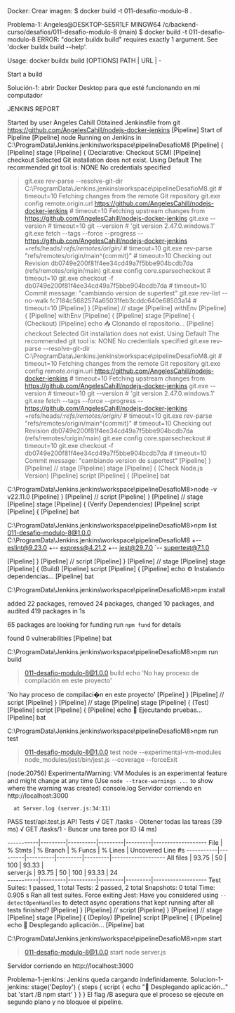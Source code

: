 Docker:
Crear imagen: $ docker build -t 011-desafio-modulo-8 .

Problema-1:
Angeles@DESKTOP-SE5R1LF MINGW64 /c/backend-curso/desafios/011-desafio-modulo-8 (main)
$ docker build -t 011-desafio-modulo-8
ERROR: "docker buildx build" requires exactly 1 argument.
See 'docker buildx build --help'.

Usage:  docker buildx build [OPTIONS] PATH | URL | -       

Start a build

Solución-1: abrir Docker Desktop para que esté funcionando en mi computador

JENKINS REPORT

Started by user Angeles Cahill
Obtained Jenkinsfile from git https://github.com/AngelesCahill/nodejs-docker-jenkins
[Pipeline] Start of Pipeline
[Pipeline] node
Running on Jenkins in C:\ProgramData\Jenkins\.jenkins\workspace\pipelineDesafioM8
[Pipeline] {
[Pipeline] stage
[Pipeline] { (Declarative: Checkout SCM)
[Pipeline] checkout
Selected Git installation does not exist. Using Default
The recommended git tool is: NONE
No credentials specified
 > git.exe rev-parse --resolve-git-dir C:\ProgramData\Jenkins\.jenkins\workspace\pipelineDesafioM8\.git # timeout=10
Fetching changes from the remote Git repository
 > git.exe config remote.origin.url https://github.com/AngelesCahill/nodejs-docker-jenkins # timeout=10
Fetching upstream changes from https://github.com/AngelesCahill/nodejs-docker-jenkins
 > git.exe --version # timeout=10
 > git --version # 'git version 2.47.0.windows.1'
 > git.exe fetch --tags --force --progress -- https://github.com/AngelesCahill/nodejs-docker-jenkins +refs/heads/*:refs/remotes/origin/* # timeout=10
 > git.exe rev-parse "refs/remotes/origin/main^{commit}" # timeout=10
Checking out Revision db0749e200f81f4ee34cd49a7f5bbe904bcdb7da (refs/remotes/origin/main)
 > git.exe config core.sparsecheckout # timeout=10
 > git.exe checkout -f db0749e200f81f4ee34cd49a7f5bbe904bcdb7da # timeout=10
Commit message: "cambiando version de supertest"
 > git.exe rev-list --no-walk fc7184c5682574a65031feb3cddc640e68503a14 # timeout=10
[Pipeline] }
[Pipeline] // stage
[Pipeline] withEnv
[Pipeline] {
[Pipeline] withEnv
[Pipeline] {
[Pipeline] stage
[Pipeline] { (Checkout)
[Pipeline] echo
📥 Clonando el repositorio...
[Pipeline] checkout
Selected Git installation does not exist. Using Default
The recommended git tool is: NONE
No credentials specified
 > git.exe rev-parse --resolve-git-dir C:\ProgramData\Jenkins\.jenkins\workspace\pipelineDesafioM8\.git # timeout=10
Fetching changes from the remote Git repository
 > git.exe config remote.origin.url https://github.com/AngelesCahill/nodejs-docker-jenkins # timeout=10
Fetching upstream changes from https://github.com/AngelesCahill/nodejs-docker-jenkins
 > git.exe --version # timeout=10
 > git --version # 'git version 2.47.0.windows.1'
 > git.exe fetch --tags --force --progress -- https://github.com/AngelesCahill/nodejs-docker-jenkins +refs/heads/*:refs/remotes/origin/* # timeout=10
 > git.exe rev-parse "refs/remotes/origin/main^{commit}" # timeout=10
Checking out Revision db0749e200f81f4ee34cd49a7f5bbe904bcdb7da (refs/remotes/origin/main)
 > git.exe config core.sparsecheckout # timeout=10
 > git.exe checkout -f db0749e200f81f4ee34cd49a7f5bbe904bcdb7da # timeout=10
Commit message: "cambiando version de supertest"
[Pipeline] }
[Pipeline] // stage
[Pipeline] stage
[Pipeline] { (Check Node.js Version)
[Pipeline] script
[Pipeline] {
[Pipeline] bat

C:\ProgramData\Jenkins\.jenkins\workspace\pipelineDesafioM8>node -v 
v22.11.0
[Pipeline] }
[Pipeline] // script
[Pipeline] }
[Pipeline] // stage
[Pipeline] stage
[Pipeline] { (Verify Dependencies)
[Pipeline] script
[Pipeline] {
[Pipeline] bat

C:\ProgramData\Jenkins\.jenkins\workspace\pipelineDesafioM8>npm list 
011-desafio-modulo-8@1.0.0 C:\ProgramData\Jenkins\.jenkins\workspace\pipelineDesafioM8
+-- eslint@9.23.0
+-- express@4.21.2
+-- jest@29.7.0
`-- supertest@7.1.0

[Pipeline] }
[Pipeline] // script
[Pipeline] }
[Pipeline] // stage
[Pipeline] stage
[Pipeline] { (Build)
[Pipeline] script
[Pipeline] {
[Pipeline] echo
⚙️ Instalando dependencias...
[Pipeline] bat

C:\ProgramData\Jenkins\.jenkins\workspace\pipelineDesafioM8>npm install 

added 22 packages, removed 24 packages, changed 10 packages, and audited 419 packages in 1s

65 packages are looking for funding
  run `npm fund` for details

found 0 vulnerabilities
[Pipeline] bat

C:\ProgramData\Jenkins\.jenkins\workspace\pipelineDesafioM8>npm run build 

> 011-desafio-modulo-8@1.0.0 build
> echo 'No hay proceso de compilación en este proyecto'

'No hay proceso de compilaci�n en este proyecto'
[Pipeline] }
[Pipeline] // script
[Pipeline] }
[Pipeline] // stage
[Pipeline] stage
[Pipeline] { (Test)
[Pipeline] script
[Pipeline] {
[Pipeline] echo
🧪 Ejecutando pruebas...
[Pipeline] bat

C:\ProgramData\Jenkins\.jenkins\workspace\pipelineDesafioM8>npm run test 

> 011-desafio-modulo-8@1.0.0 test
> node --experimental-vm-modules node_modules/jest/bin/jest.js --coverage --forceExit

(node:20756) ExperimentalWarning: VM Modules is an experimental feature and might change at any time
(Use `node --trace-warnings ...` to show where the warning was created)
  console.log
    Servidor corriendo en http://localhost:3000

      at Server.log (server.js:34:11)

PASS test/api.test.js
  API Tests
    √ GET /tasks - Obtener todas las tareas (39 ms)
    √ GET /tasks/1 - Buscar una tarea por ID (4 ms)

-----------|---------|----------|---------|---------|-------------------
File       | % Stmts | % Branch | % Funcs | % Lines | Uncovered Line #s 
-----------|---------|----------|---------|---------|-------------------
All files  |   93.75 |       50 |     100 |   93.33 |                   
 server.js |   93.75 |       50 |     100 |   93.33 | 24                
-----------|---------|----------|---------|---------|-------------------
Test Suites: 1 passed, 1 total
Tests:       2 passed, 2 total
Snapshots:   0 total
Time:        0.905 s
Ran all test suites.
Force exiting Jest: Have you considered using `--detectOpenHandles` to detect async operations that kept running after all tests finished?
[Pipeline] }
[Pipeline] // script
[Pipeline] }
[Pipeline] // stage
[Pipeline] stage
[Pipeline] { (Deploy)
[Pipeline] script
[Pipeline] {
[Pipeline] echo
🚀 Desplegando aplicación...
[Pipeline] bat

C:\ProgramData\Jenkins\.jenkins\workspace\pipelineDesafioM8>npm start  

> 011-desafio-modulo-8@1.0.0 start
> node server.js

Servidor corriendo en http://localhost:3000

Problema-1-jenkins: 
Jenkins queda cargando indefinidamente.
Solucion-1-jenkins:
stage('Deploy') {
    steps {
        script {
            echo "🚀 Desplegando aplicación..."
            bat 'start /B npm start'
        }
    }
}
El flag /B asegura que el proceso se ejecute en segundo plano y no bloquee el pipeline.
